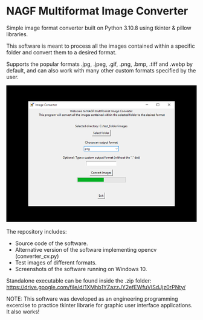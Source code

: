 # NAGF Multiformat Image Converter

Simple image format converter built on Python 3.10.8 using tkinter & pillow libraries.

This software is meant to process all the images contained within a specific folder and convert them to a desired format.

Supports the popular formats .jpg, .jpeg, .gif, .png, .bmp, .tiff and .webp by default, and can also work with many other custom formats specified by the user.

![Main window sample](screenshots/002.png)

The repository includes:
* Source code of the software.
* Alternative version of the software implementing opencv (converter_cv.py)
* Test images of different formats.
* Screenshots of the software running on Windows 10.

Standalone executable can be found inside the .zip folder: https://drive.google.com/file/d/1XMhb1YZazzJY2efEWfuVISdJjz0rPNty/

NOTE: This software was developed as an engineering programming excercise to practice tkinter librarie for graphic user interface applications. It also works!
